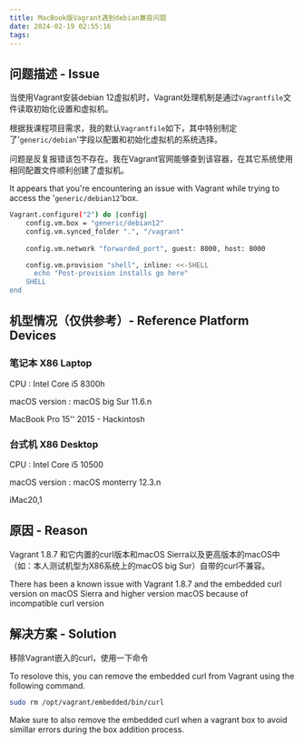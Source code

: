 ```yaml
---
title: MacBook版Vagrant遇到debian兼容问题
date: 2024-02-19 02:55:16
tags:
---
```

## 问题描述 - Issue

当使用Vagrant安装debian 12虚拟机时，Vagrant处理机制是通过```Vagrantfile```文件读取初始化设置和虚拟机。

根据我课程项目需求，我的默认```Vagrantfile```如下，其中特别制定了'```generic/debian```'字段以配置和初始化虚拟机的系统选择。

问题是反复报错该包不存在。我在Vagrant官网能够查到该容器，在其它系统使用相同配置文件顺利创建了虚拟机。

It appears that you're encountering an issue with Vagrant while trying to access the '```generic/debian12```'box.

```bash
Vagrant.configure("2") do |config|
    config.vm.box = "generic/debian12"
    config.vm.synced_folder ".", "/vagrant"
    
    config.vm.network "forwarded_port", guest: 8000, host: 8000

    config.vm.provision "shell", inline: <<-SHELL
      echo "Post-provision installs go here"
    SHELL
end
```

## 机型情况（仅供参考）- Reference Platform Devices

### 笔记本 X86 Laptop
CPU : Intel Core i5 8300h

macOS version : macOS big Sur 11.6.n

MacBook Pro 15'' 2015 - Hackintosh
### 台式机 X86 Desktop
CPU : Intel Core i5 10500

macOS version : macOS monterry 12.3.n

iMac20,1

## 原因 - Reason

Vagrant 1.8.7 和它内置的curl版本和macOS Sierra以及更高版本的macOS中（如：本人测试机型为X86系统上的macOS big Sur）自带的curl不兼容。

There has been a known issue with Vagrant 1.8.7 and the embedded curl version on macOS Sierra and higher version macOS because of incompatible curl version
## 解决方案 - Solution
移除Vagrant嵌入的curl，使用一下命令

To resolove this, you can remove the embedded curl from Vagrant using the following command.

```bash
sudo rm /opt/vagrant/embedded/bin/curl
```
Make sure to also remove the embedded curl when a vagrant box to avoid simillar errors during the box addition process.